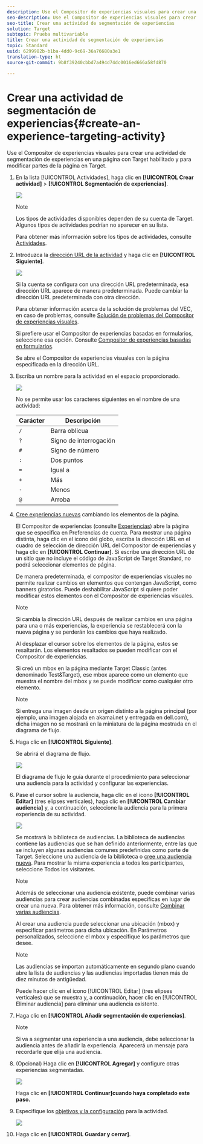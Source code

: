 ```yaml
---
description: Use el Compositor de experiencias visuales para crear una actividad de segmentación de experiencias en una página con Target habilitado y para modificar partes de la página en Target.
seo-description: Use el Compositor de experiencias visuales para crear una actividad de segmentación de experiencias en una página con Target habilitado y para modificar partes de la página en Target.
seo-title: Crear una actividad de segmentación de experiencias
solution: Target
subtopic: Prueba multivariable
title: Crear una actividad de segmentación de experiencias
topic: Standard
uuid: 6299982b-b1ba-4dd0-9c69-36a76680a3e1
translation-type: ht
source-git-commit: 9b8f39240cbbd7a494d74dc0016ed666a58fd870

---
```



# Crear una actividad de segmentación de experiencias{#create-an-experience-targeting-activity}

Use el Compositor de experiencias visuales para crear una actividad de segmentación de experiencias en una página con Target habilitado y para modificar partes de la página en Target.

1. En la lista [!UICONTROL Actividades], haga clic en **[!UICONTROL Crear actividad]** &gt; **[!UICONTROL Segmentación de experiencias]**.

   ![](assets/xt_select.png)

   >[!NOTE]
   >
   >Los tipos de actividades disponibles dependen de su cuenta de Target. Algunos tipos de actividades podrían no aparecer en su lista.

   Para obtener más información sobre los tipos de actividades, consulte  [Actividades](../../../c-activities/activities.md#concept_D317A95A1AB54674BA7AB65C7985BA03).
1. Introduzca la [dirección URL de la actividad](../../../c-activities/t-experience-target/t-xt-create/xt-activity-url.md#concept_D28549AAA0A14E3BB5F05F32BE8ABC90) y haga clic en **[!UICONTROL Siguiente]**.

   ![](assets/form_url.png)

   Si la cuenta se configura con una dirección URL predeterminada, esa dirección URL aparece de manera predeterminada. Puede cambiar la dirección URL predeterminada con otra dirección.

   Para obtener información acerca de la solución de problemas del VEC, en caso de problemas, consulte [Solución de problemas del Compositor de experiencias visuales](../../../c-experiences/c-visual-experience-composer/r-troubleshoot-composer/troubleshoot-composer.md#reference_77743144F10143A3A89D56E116D296E4).

   Si prefiere usar el Compositor de experiencias basadas en formularios, seleccione esa opción. Consulte [Compositor de experiencias basadas en formularios](https://marketing.adobe.com/resources/help/es_ES/target/target/t_form_experience_composer.html).

   Se abre el Compositor de experiencias visuales con la página especificada en la dirección URL.
1. Escriba un nombre para la actividad en el espacio proporcionado.

   ![](assets/xt_name.png)

   No se permite usar los caracteres siguientes en el nombre de una actividad:

   | Carácter | Descripción |
   |--- |--- |
   | `/` | Barra oblicua |
   | `?` | Signo de interrogación |
   | `#` | Signo de número |
   | `:` | Dos puntos |
   | `=` | Igual a |
   | `+` | Más |
   | `-` | Menos |
   | `@` | Arroba |

1. [Cree experiencias nuevas](../../../c-activities/t-experience-target/t-xt-create/xt-add-experience.md#task_454646F2895242D3B92DC395A0CE1A00) cambiando los elementos de la página.

   El Compositor de experiencias (consulte [Experiencias](../../../c-experiences/experiences.md#concept_1D011219034B492BB03C08B3BB80E3F0)) abre la página que se especifica en Preferencias de cuenta. Para mostrar una página distinta, haga clic en el icono del globo, escriba la dirección URL en el cuadro de selección de dirección URL del Compositor de experiencias y haga clic en **[!UICONTROL Continuar]**. Si escribe una dirección URL de un sitio que no incluye el código de JavaScript de Target Standard, no podrá seleccionar elementos de página.

   De manera predeterminada, el compositor de experiencias visuales no permite realizar cambios en elementos que contengan JavaScript, como banners giratorios. Puede deshabilitar JavaScript si quiere poder modificar estos elementos con el Compositor de experiencias visuales.

   >[!NOTE]
   >
   >Si cambia la dirección URL después de realizar cambios en una página para una o más experiencias, la experiencia se restablecerá con la nueva página y se perderán los cambios que haya realizado.

   Al desplazar el cursor sobre los elementos de la página, estos se resaltarán. Los elementos resaltados se pueden modificar con el Compositor de experiencias.

   Si creó un mbox en la página mediante Target Classic (antes denominado Test&amp;Target), ese mbox aparece como un elemento que muestra el nombre del mbox y se puede modificar como cualquier otro elemento.

   >[!NOTE]
   >
   >Si entrega una imagen desde un origen distinto a la página principal (por ejemplo, una imagen alojada en akamai.net y entregada en dell.com), dicha imagen no se mostrará en la miniatura de la página mostrada en el diagrama de flujo.

1. Haga clic en **[!UICONTROL Siguiente]**.

   Se abrirá el diagrama de flujo.

   ![](assets/xt_diagram.png)

   El diagrama de flujo le guía durante el procedimiento para seleccionar una audiencia para la actividad y configurar las experiencias.
1. Pase el cursor sobre la audiencia, haga clic en el icono **[!UICONTROL Editar]** (tres elipses verticales), haga clic en **[!UICONTROL Cambiar audiencia]** y, a continuación, seleccione la audiencia para la primera experiencia de su actividad.

   ![](assets/xt_change_audience.png)

   Se mostrará la biblioteca de audiencias. La biblioteca de audiencias contiene las audiencias que se han definido anteriormente, entre las que se incluyen algunas audiencias comunes predefinidas como parte de Target. Seleccione una audiencia de la biblioteca o  [cree una audiencia nueva](../../../c-target/c-audiences/audiences.md#concept_65BE870D290E412D8BBF557EEA67C271). Para mostrar la misma experiencia a todos los participantes, seleccione Todos los visitantes.

   >[!NOTE]
   >
   >Además de seleccionar una audiencia existente, puede combinar varias audiencias para crear audiencias combinadas específicas en lugar de crear una nueva. Para obtener más información, consulte [Combinar varias audiencias](../../../c-target/combining-multiple-audiences.md#concept_A7386F1EA4394BD2AB72399C225981E5).

   Al crear una audiencia puede seleccionar una ubicación (mbox) y especificar parámetros para dicha ubicación. En Parámetros personalizados, seleccione el mbox y especifique los parámetros que desee.

   >[!NOTE]
   >
   >Las audiencias se importan automáticamente en segundo plano cuando abre la lista de audiencias y las audiencias importadas tienen más de diez minutos de antigüedad.

   Puede hacer clic en el icono [!UICONTROL Editar] (tres elipses verticales) que se muestra y, a continuación, hacer clic en [!UICONTROL Eliminar audiencia] para eliminar una audiencia existente.
1. Haga clic en **[!UICONTROL Añadir segmentación de experiencias]**.

   >[!NOTE]
   >
   >Si va a segmentar una experiencia a una audiencia, debe seleccionar la audiencia antes de añadir la experiencia. Aparecerá un mensaje para recordarle que elija una audiencia.

1. (Opcional) Haga clic en **[!UICONTROL Agregar]** y configure otras experiencias segmentadas.

   ![](assets/xt_add_xt.png)

   Haga clic en **[!UICONTROL Continuar]cuando haya completado este paso.**
1. Especifique los [objetivos y la configuración](../../../c-activities/t-experience-target/t-xt-create/xt-goals-and-settings.md#reference_B25389FD6F3A4989801E740364B089CC) para la actividad.

   ![](assets/xt_settings.png)

1. Haga clic en **[!UICONTROL Guardar y cerrar]**.
